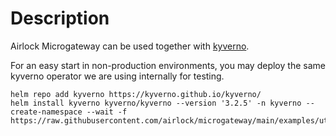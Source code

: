# Description
Airlock Microgateway can be used together with [kyverno](https://kyverno.io/).

For an easy start in non-production environments, you may deploy the same kyverno operator we are using internally for testing.

```
helm repo add kyverno https://kyverno.github.io/kyverno/
helm install kyverno kyverno/kyverno --version '3.2.5' -n kyverno --create-namespace --wait -f https://raw.githubusercontent.com/airlock/microgateway/main/examples/utilities/kyverno/values.yaml
```
